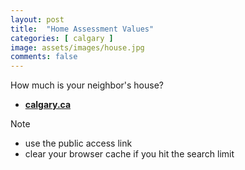 ```yaml
---
layout: post
title:  "Home Assessment Values"
categories: [ calgary ]
image: assets/images/house.jpg
comments: false
---
```


How much is your neighbor's house?

- **[calgary.ca](https://assessmentsearch.calgary.ca/externallogin.aspx)**

Note
- use the public access link
- clear your browser cache if you hit the search limit

